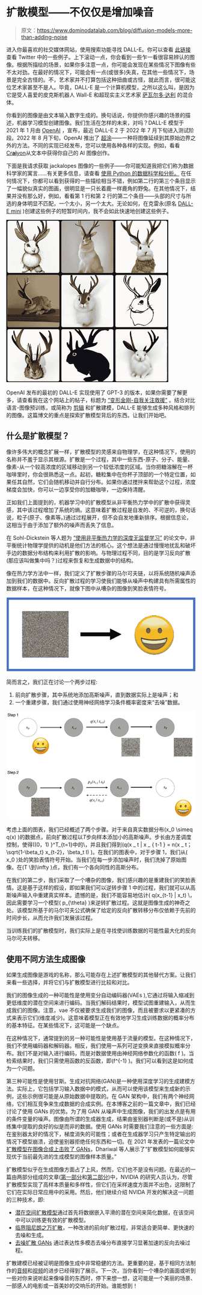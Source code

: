 # 扩散模型——不仅仅是增加噪音

> 原文：<https://www.dominodatalab.com/blog/diffusion-models-more-than-adding-noise>

进入你最喜欢的社交媒体网站，使用搜索功能寻找 DALL-E。你可以查看 [此链接](https://twitter.com/search?q=%23Dall-E&src=typed_query&f=top) 查看 Twitter 中的一些例子。上下滚动一点，你会看到一些乍一看很容易辨认的图像。根据所描绘的场景，如果你多注意一点，你可能会发现在某些情况下图像有些不太对劲。在最好的情况下，可能会有一点(或很多)失真，在其他一些情况下，场景是完全古怪的。不，艺术家并不打算包括这种扭曲或古怪，就此而言，很可能这位艺术家甚至不是人。毕竟，DALL-E 是一个计算机模型，之所以这么叫，是因为它是受人喜爱的皮克斯机器人 Wall-E 和超现实主义艺术家 [萨瓦尔多·达利](https://en.wikipedia.org/wiki/Salvador_Dal%C3%AD) 的混合体。

你看到的图像是由文本输入数字生成的。换句话说，你提供你感兴趣的场景的描述，机器学习模型创建图像。我们生活在怎样的未来，对吗？DALL-E 模型于 2021 年 1 月由 [OpenAI](https://openai.com) ，宣布，最近 DALL-E 2 于 2022 年 7 月下旬进入测试阶段。2022 年 8 月下旬，OpenAI 推出了 [超涂](https://openai.com/blog/dall-e-introducing-outpainting/)——一种将图像延续到其原始边界之外的方法。不同的实现已经发布，您可以使用各种各样的实现。例如，看看[Cr**ai**yon](https://www.craiyon.com/)从文本中获得你自己的 AI 图像创作。

下面是我请求获取 jackalopes 图像的一些例子——你可能知道我把它们称为数据科学家的寓言……有关更多信息，请查看 [使用 Python 的数据科学和分析。](http://bit.ly/DataSciencePython) 在任何情况下，你都可以看到获得的一些描绘相当不错，例如第二行的第三个条目显示了一幅貌似真实的图画，很明显是一只长着鹿一样鹿角的野兔。在其他情况下，结果并没有那么好，例如，看看第 1 行和第 2 行的第二个条目——头部的尺寸与所选的身体明显不匹配，一个太小，另一个太大。无论如何，在克雷永(原名 [DALL-E mini](https://wandb.ai/dalle-mini/dalle-mini/reports/DALL-E-mini-Generate-Images-from-Any-Text-Prompt--VmlldzoyMDE4NDAy#:~:text=The%20Story%20Behind%20DALL·E%20mini) )创建这些例子的短暂时间内，我不会如此快速地创建这些例子。

![craiyon_145123_jackalope](img/8181a24e23dee40774e7ac448803c406.png)

OpenAI 发布的最初的 DALL-E 实现使用了 GPT-3 的版本，如果你需要了解更多，请查看我在这个网站上的帖子，标题为 [“变形金刚-自我关注救援”](https://www.dominodatalab.com/blog/transformers-self-attention-to-the-rescue) 。结合对比语言-图像预训练，或简称为 [剪辑](https://github.com/openai/CLIP) 和扩散建模，DALL-E 能够生成多种风格和排列的图像。这篇博文的重点是探索扩散模型背后的东西。让我们开始吧。

## 什么是扩散模型？

像许多伟大的概念扩展一样，扩散模型的灵感来自物理学，在这种情况下，使用的名称并不羞于显示其根源。扩散是一个过程，其中一些东西-原子、分子、能量、像素-从一个较高浓度的区域移动到另一个较低浓度的区域。当你把糖溶解在一杯咖啡里时，你会很熟悉这一点。起初，糖粒集中在你杯子顶部的一个特定位置，如果任其自然，它们会随机移动并自行分布。如果你通过搅拌来帮助这个过程，浓度梯度会加快，你可以一边享受你的加糖咖啡，一边保持清醒。

正如我们上面提到的，机器学习中的扩散模型从非平衡热力学中的扩散中获得灵感，其中该过程增加了系统的熵。这意味着扩散过程是自发的、不可逆的，换句话说，粒子(原子、像素等。)通过过程展开，但不会自发地重新排序。根据信息论，这相当于由于添加了额外的噪声而丢失了信息。

在 Sohl-Dickstein 等人题为 [“使用非平衡热力学的深度无监督学习”](https://arxiv.org/abs/1503.03585) 的论文中，非平衡统计物理学提供的动机是他们方法的核心。这个想法是通过慢慢地扰乱和破坏手边的数据分布结构来利用扩散的影响。与物理过程不同，目的是学习反向扩散(那应该叫做集中吗？)过程来恢复和生成数据中的结构。

像在热力学方法中一样，我们定义了扩散步骤的马尔可夫链，以将系统随机噪声添加到我们的数据中。反向扩散过程的学习使我们能够从噪声中构建具有所需属性的数据样本，在这种情况下，就像下图中从嘈杂的图像到笑脸表情符号。

![Denoising](img/7866660263508c3239d1ba9ed2fadd16.png)

简而言之，我们正在讨论一个两步过程:

1.  前向扩散步骤，其中系统地添加高斯噪声，直到数据实际上是噪声；和
2.  一个重建步骤，我们通过使用神经网络学习条件概率密度来“去噪”数据。

![Steps](img/09081276b72f170f50ca84edf085e895.png)

考虑上面的图表，我们已经概述了两个步骤。对于来自真实数据分布\(x_0 \simeq q(x) \)的数据点，前向扩散过程以$T$步向样本添加小的高斯噪声。步长由方差调度控制，使得\((0，1) \}^T_{t=1}中的\，并且我们得到\(q(x _ t | x _ { t-1 } = n(x _ t；\sqrt{1-\beta_t} x_{t-2}，\beta_t I) \)。在我们的图表中，对于步骤 1，我们从\( x_0 \)处的笑脸表情符号开始。当我们在每一步添加噪声时，我们洗掉了原始图像。在\(T \到\infty \)点，我们有一个各向同性的高斯分布。

在我们的第二步，我们采取了一个嘈杂的图像，我们感兴趣的是重建我们的笑脸表情。这是基于这样的假设，即如果我们可以逆转步骤 1 中的过程，我们就可以从高斯噪声输入中重建真实样本。遗憾的是，我们不能容易地估计\( q(x_{t-1} | x_t) \，因此需要学习一个模型\( p_{\theta} \)来逆转扩散过程。这就是图像生成的神奇之处。该模型所基于的马尔可夫公式确保了给定的反向扩散转移分布仅依赖于先前的时间步长，从而允许我们发展该过程。

当训练我们的扩散模型时，我们实际上是在寻找使训练数据的可能性最大化的反向马尔可夫转移。

## 使用不同方法生成图像

如果生成图像是游戏的名称，那么可能存在上述扩散模型的其他替代方案。让我们来看一些选择，并将它们与扩散模型进行比较和对比。

我们的图像生成的一种可能性是使用变分自动编码器(VAEs ),它通过将输入缩减到更低维度的潜在空间来进行编码。当我们解码结果时，模型试图重建输入，从而生成我们的图像。注意，vae 不仅被要求生成我们的图像，而且被要求以更紧凑的方式来表示它们(维度减少)。这意味着模型正在有效地学习生成训练数据的概率分布的基本特征。在某些情况下，这可能是一个缺点。

在这种情况下，通常提到的另一种可能性是使用基于流量的模型。在这种情况下，我们不使用编码器和解码器。相反，我们使用一系列可逆变换来直接模拟概率分布。我们不是对输入进行编码，而是对数据使用由神经网络参数化的函数\( f \)。当检索结果时，我们只需使用函数的反函数，即(f^{-1} \)。我们可以看到这是如何成为一个问题。

第三种可能性是使用甘斯。生成对抗网络(GAN)是一种使用深度学习的生成建模方法。实际上，它包括学习输入数据中的模式，从而可以使用该模型来生成新的示例，这些示例很可能是从原始数据中提取的。在 GAN 架构中，我们有两个神经网络，它们相互竞争来生成数据的合成实例。在本博客之前的一篇文章中，我们已经讨论了使用 GANs 的优势。为了用 GAN 从噪声中生成图像，我们的出发点是有用的条件变量的噪声。图像由所谓的生成器生成，结果由鉴别器判断是(或不是)从训练集中提取的良好的似是而非的数据。使用 GANs 时需要我们注意的一些方面是:在鉴别器太好的情况下，梯度消失的可能性；或者在生成器学习只产生特定输出的情况下模型崩溃，迫使鉴别器拒绝任何东西和一切。在 2021 年发表的一篇论文中[扩散模型在图像合成上击败了 GANs](https://arxiv.org/abs/2105.05233)，Dhariwal 等人展示了“扩散模型如何能够实现优于当前最先进的生成模型的图像样本质量。”

扩散模型似乎在生成图像方面占了上风，然而，它们也不是没有问题。在最近的一篇由两部分组成的文章([第一部分](https://developer.nvidia.com/blog/improving-diffusion-models-as-an-alternative-to-gans-part-1/)和[第二部分](https://developer.nvidia.com/blog/improving-diffusion-models-as-an-alternative-to-gans-part-2/))中，NVIDIA 的研究人员认为，尽管扩散模型实现了高样本质量和多样性，但它们在采样速度方面并不出色，这限制了它们在实际日常应用中的采用。然后，他们继续介绍 NVIDA 开发的解决这一问题的三种技术，即:

*   [潜在空间扩散模型](https://nvlabs.github.io/LSGM/)通过首先将数据嵌入平滑的潜在空间来简化数据，在该空间中可以训练更有效的扩散模型。
*   [临界阻尼朗之万扩散](https://nv-tlabs.github.io/CLD-SGM/)，一种改进的前向扩散过程，非常适合更简单、更快速的去噪和生成。
*   [去噪扩散 GANs](https://nvlabs.github.io/denoising-diffusion-gan/) 通过表达性多模态去噪分布直接学习显著加速的反向去噪过程。

扩散建模已经被证明是图像生成中非常稳健的方法。更重要的是，基于相同方法制作的[音频](https://arxiv.org/abs/2009.09761v1)和[视频](https://arxiv.org/abs/2204.03458)的进步已经得到了展示。下一次，当你看到一个嘈杂的画面或听到一些对你来说听起来像噪音的东西时，停下来想一想，这可能是一个美丽的场景、一部感人的电影或一首美妙的交响乐的开始。谁能想到！